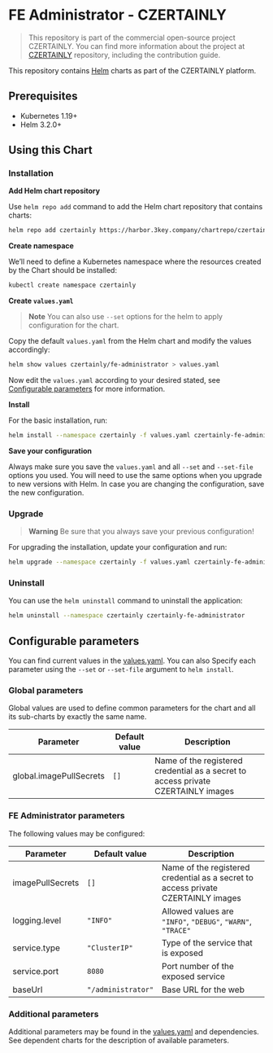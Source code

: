 # FE Administrator - CZERTAINLY

> This repository is part of the commercial open-source project CZERTAINLY. You can find more information about the project at [CZERTAINLY](https://github.com/3KeyCompany/CZERTAINLY) repository, including the contribution guide.

This repository contains [Helm](https://helm.sh/) charts as part of the CZERTAINLY platform.

## Prerequisites
- Kubernetes 1.19+
- Helm 3.2.0+

## Using this Chart

### Installation

**Add Helm chart repository**

Use `helm repo add` command to add the Helm chart repository that contains charts:
```bash
helm repo add czertainly https://harbor.3key.company/chartrepo/czertainly-helm
```

**Create namespace**

We’ll need to define a Kubernetes namespace where the resources created by the Chart should be installed:
```bash
kubectl create namespace czertainly
```

**Create `values.yaml`**

> **Note**
> You can also use `--set` options for the helm to apply configuration for the chart.

Copy the default `values.yaml` from the Helm chart and modify the values accordingly:
```bash
helm show values czertainly/fe-administrator > values.yaml
```
Now edit the `values.yaml` according to your desired stated, see [Configurable parameters](#configurable-parameters) for more information.

**Install**

For the basic installation, run:
```bash
helm install --namespace czertainly -f values.yaml czertainly-fe-administrator czertainly/fe-administrator
```

**Save your configuration**

Always make sure you save the `values.yaml` and all `--set` and `--set-file` options you used. You will need to use the same options when you upgrade to new versions with Helm. In case you are changing the configuration, save the new configuration.

### Upgrade

> **Warning**
> Be sure that you always save your previous configuration!

For upgrading the installation, update your configuration and run:
```bash
helm upgrade --namespace czertainly -f values.yaml czertainly-fe-administrator czertainly/fe-administrator
```

### Uninstall

You can use the `helm uninstall` command to uninstall the application:
```bash
helm uninstall --namespace czertainly czertainly-fe-administrator
```

## Configurable parameters

You can find current values in the [values.yaml](values.yaml).
You can also Specify each parameter using the `--set` or `--set-file` argument to `helm install`.

### Global parameters

Global values are used to define common parameters for the chart and all its sub-charts by exactly the same name.

| Parameter                   | Default value                | Description                                                                       |
|-----------------------------|------------------------------|-----------------------------------------------------------------------------------|
| global.imagePullSecrets     | `[]`                         | Name of the registered credential as a secret to access private CZERTAINLY images |

### FE Administrator parameters

The following values may be configured:

| Parameter        | Default value      | Description                                                                       |
|------------------|--------------------|-----------------------------------------------------------------------------------|
| imagePullSecrets | `[]`               | Name of the registered credential as a secret to access private CZERTAINLY images |
| logging.level    | `"INFO"`           | Allowed values are `"INFO"`, `"DEBUG"`, `"WARN"`, `"TRACE"`                       |
| service.type     | `"ClusterIP"`      | Type of the service that is exposed                                               |
| service.port     | `8080`             | Port number of the exposed service                                                |
| baseUrl          | `"/administrator"` | Base URL for the web                                                              |

### Additional parameters

Additional parameters may be found in the [values.yaml](values.yaml) and dependencies.
See dependent charts for the description of available parameters.